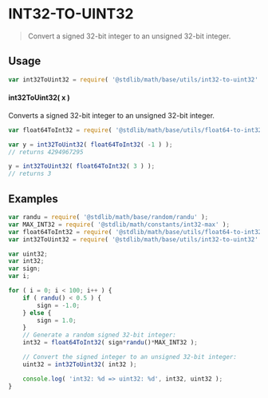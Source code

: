 # INT32-TO-UINT32

> Convert a signed 32-bit integer to an unsigned 32-bit integer.


<section class="usage">

## Usage

``` javascript
var int32ToUint32 = require( '@stdlib/math/base/utils/int32-to-uint32' );
```

#### int32ToUint32( x )

Converts a signed 32-bit integer to an unsigned 32-bit integer.

``` javascript
var float64ToInt32 = require( '@stdlib/math/base/utils/float64-to-int32' );

var y = int32ToUint32( float64ToInt32( -1 ) );
// returns 4294967295

y = int32ToUint32( float64ToInt32( 3 ) );
// returns 3
```

</section>

<!-- /.usage -->


<section class="examples">

## Examples

``` javascript
var randu = require( '@stdlib/math/base/random/randu' );
var MAX_INT32 = require( '@stdlib/math/constants/int32-max' );
var float64ToInt32 = require( '@stdlib/math/base/utils/float64-to-int32' );
var int32ToUint32 = require( '@stdlib/math/base/utils/int32-to-uint32' );

var uint32;
var int32;
var sign;
var i;

for ( i = 0; i < 100; i++ ) {
    if ( randu() < 0.5 ) {
        sign = -1.0;
    } else {
        sign = 1.0;
    }
    // Generate a random signed 32-bit integer:
    int32 = float64ToInt32( sign*randu()*MAX_INT32 );

    // Convert the signed integer to an unsigned 32-bit integer:
    uint32 = int32ToUint32( int32 );

    console.log( 'int32: %d => uint32: %d', int32, uint32 );
}
```

</section>

<!-- /.examples -->


<section class="links">

</section>

<!-- /.links -->
